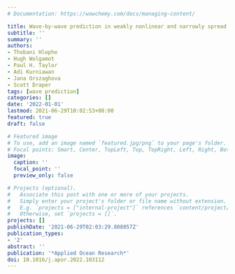 ```yaml
---
# Documentation: https://wowchemy.com/docs/managing-content/

title: Wave-by-wave prediction in weakly nonlinear and narrowly spread seas using fixed-point surface-elevation time histories
subtitle: ''
summary: ''
authors:
- Thobani Hlophe
- Hugh Wolgamot
- Paul H. Taylor
- Adi Kurniawan
- Jana Orszaghova
- Scott Draper
tags: [wave prediction]
categories: []
date: '2022-01-01'
lastmod: 2021-06-29T10:02:53+08:00
featured: true
draft: false

# Featured image
# To use, add an image named `featured.jpg/png` to your page's folder.
# Focal points: Smart, Center, TopLeft, Top, TopRight, Left, Right, BottomLeft, Bottom, BottomRight.
image:
  caption: ''
  focal_point: ''
  preview_only: false

# Projects (optional).
#   Associate this post with one or more of your projects.
#   Simply enter your project's folder or file name without extension.
#   E.g. `projects = ["internal-project"]` references `content/project/deep-learning/index.md`.
#   Otherwise, set `projects = []`.
projects: []
publishDate: '2021-06-29T02:03:29.808057Z'
publication_types:
- '2'
abstract: ''
publication: '*Applied Ocean Research*'
doi: 10.1016/j.apor.2022.103112
---
```

